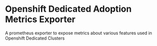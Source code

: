 # Openshift Dedicated Adoption Metrics Exporter

A prometheus exporter to expose metrics about various features used in Openshift Dedicated Clusters